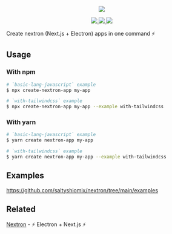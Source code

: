 <p align="center"><img src="https://i.imgur.com/DNOsAH0.png"></p>

<p align="center">
  <a href="https://github.com/unicodeveloper/awesome-nextjs">
    <img src="https://cdn.rawgit.com/sindresorhus/awesome/d7305f38d29fed78fa85652e3a63e154dd8e8829/media/badge.svg">
  </a>
  <a href="https://www.npmjs.com/package/create-nextron-app">
    <img src="https://img.shields.io/npm/v/create-nextron-app.svg">
  </a>
  <a href="https://www.npmjs.com/package/create-nextron-app">
    <img src="https://img.shields.io/npm/dt/create-nextron-app.svg">
  </a>
</p>

Create nextron (Next.js + Electron) apps in one command ⚡

## Usage

### With npm

```bash
# `basic-lang-javascript` example
$ npx create-nextron-app my-app

# `with-tailwindcss` example
$ npx create-nextron-app my-app --example with-tailwindcss
```

### With yarn

```bash
# `basic-lang-javascript` example
$ yarn create nextron-app my-app

# `with-tailwindcss` example
$ yarn create nextron-app my-app --example with-tailwindcss
```

## Examples

<https://github.com/saltyshiomix/nextron/tree/main/examples>

## Related

[Nextron](https://github.com/saltyshiomix/nextron) - ⚡ Electron + Next.js ⚡
